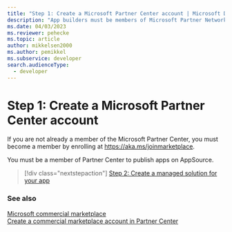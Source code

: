 ```yaml
---
title: "Step 1: Create a Microsoft Partner Center account | Microsoft Docs" # Intent and product brand in a unique string of 43-59 chars including spaces
description: "App builders must be members of Microsoft Partner Network (MPN) to publish apps on AppSource." # 115-145 characters including spaces. This abstract displays in the search result.
ms.date: 04/03/2023
ms.reviewer: pehecke
ms.topic: article
author: mikkelsen2000
ms.author: pemikkel
ms.subservice: developer
search.audienceType: 
  - developer
---
```

# Step 1: Create a  Microsoft Partner Center account

If you are not already a member of the Microsoft Partner Center, you must become a member by enrolling at <https://aka.ms/joinmarketplace>.

You must be a member of Partner Center to publish apps on AppSource.

> [!div class="nextstepaction"]
> [Step 2: Create a managed solution for your app](create-solution-app.md)

### See also 

[Microsoft commercial marketplace](/azure/marketplace/overview)<br/>
[Create a commercial marketplace account in Partner Center](/azure/marketplace/create-account)

